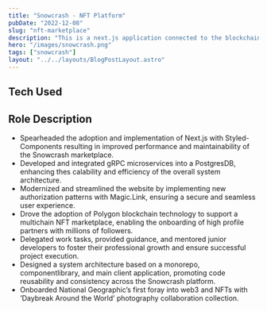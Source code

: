```yaml
---
title: "Snowcrash - NFT Platform"
pubDate: "2022-12-08"
slug: "nft-marketplace"
description: "This is a next.js application connected to the blockchain to mint NFTs on a marketplace."
hero: "/images/snowcrash.png"
tags: ["snowcrash"]
layout: "../../layouts/BlogPostLayout.astro"
---
```


## Tech Used

## Role Description

- Spearheaded the adoption and implementation of Next.js with Styled-Components resulting in improved performance and maintainability of the Snowcrash marketplace.
- Developed and integrated gRPC microservices into a PostgresDB, enhancing thes calability and efficiency of the overall system architecture.
- Modernized and streamlined the website by implementing new authorization patterns with Magic.Link, ensuring a secure and seamless user experience.
- Drove the adoption of Polygon blockchain technology to support a multichain NFT marketplace, enabling the onboarding of high profile partners with millions of followers.
- Delegated work tasks, provided guidance, and mentored junior developers to foster their professional growth and ensure successful project execution.
- Designed a system architecture based on a monorepo, componentlibrary, and main client application, promoting code reusability and consistency across the Snowcrash platform.
- Onboarded National Geographic’s first foray into web3 and NFTs with ’Daybreak Around the World’ photography collaboration collection.

